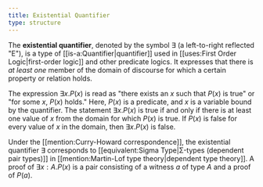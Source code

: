 ```yaml
---
title: Existential Quantifier
type: structure
---
```


The **existential quantifier**, denoted by the symbol $\exists$ (a left-to-right reflected "E"), is a type of [[is-a:Quantifier|quantifier]] used in [[uses:First Order Logic|first-order logic]] and other predicate logics. It expresses that there is *at least one* member of the domain of discourse for which a certain property or relation holds.

The expression $\exists x. P(x)$ is read as "there exists an $x$ such that $P(x)$ is true" or "for some $x$, $P(x)$ holds."
Here, $P(x)$ is a predicate, and $x$ is a variable bound by the quantifier. The statement $\exists x. P(x)$ is true if and only if there is at least one value of $x$ from the domain for which $P(x)$ is true. If $P(x)$ is false for every value of $x$ in the domain, then $\exists x. P(x)$ is false.

Under the [[mention:Curry-Howard correspondence]], the existential quantifier $\exists$ corresponds to [[equivalent:Sigma Type|Σ-types (dependent pair types)]] in [[mention:Martin-Lof type theory|dependent type theory]]. A proof of $\exists x : A. P(x)$ is a pair consisting of a witness $a$ of type $A$ and a proof of $P(a)$.
